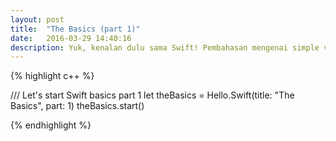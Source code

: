 ```yaml
---
layout: post
title:  "The Basics (part 1)"
date:   2016-03-29 14:40:16
description: Yuk, kenalan dulu sama Swift! Pembahasan mengenai simple values dan control flow
---
```


{% highlight c++ %}

/// Let's start Swift basics part 1 
let theBasics = Hello.Swift(title: "The Basics", part: 1)
theBasics.start()

{% endhighlight %}




